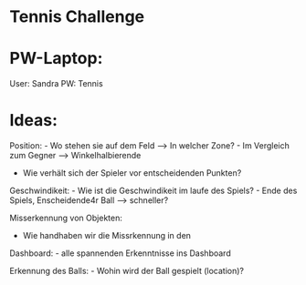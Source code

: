 # Tennis Challenge

# PW-Laptop:
User:   Sandra
PW:     Tennis

# Ideas:
Position:
    - Wo stehen sie auf dem Feld --> In welcher Zone?
    - Im Vergleich zum Gegner --> Winkelhalbierende

- Wie verhält sich der Spieler vor entscheidenden Punkten?

Geschwindikeit:
    - Wie ist die Geschwindikeit im laufe des Spiels?
    - Ende des Spiels, Enscheidende4r Ball --> schneller?

Misserkennung von Objekten:
- Wie handhaben wir die Missrkennung in den 

Dashboard:
    - alle spannenden Erkenntnisse ins Dashboard


Erkennung des Balls:
    - Wohin wird der Ball gespielt (location)?


